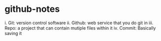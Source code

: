 # github-notes

i.    Git: version control software
ii.   Github: web service that you do git in
iii.  Repo: a project that can contain mutiple files within it
iv.   Commit: Basically saving it
